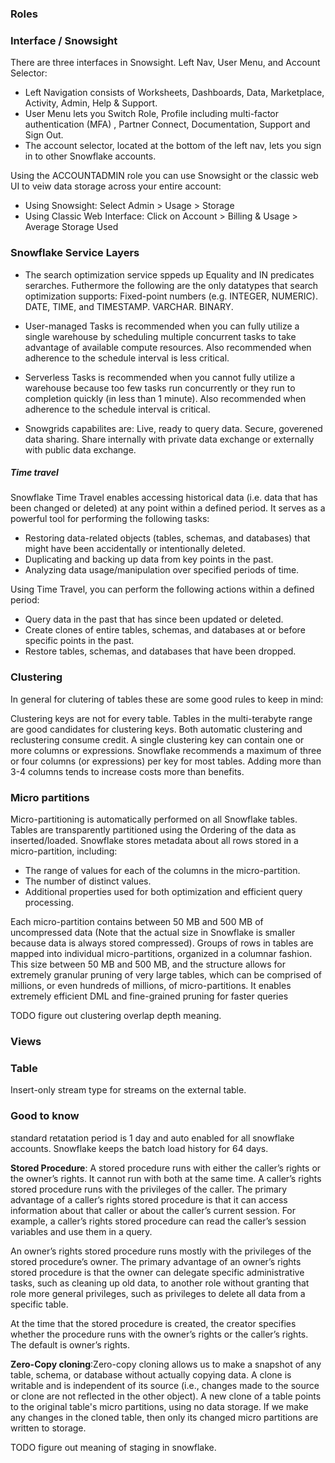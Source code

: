 ### Roles

### Interface / Snowsight

There are three interfaces in Snowsight. Left Nav, User Menu, and Account 
Selector:

- Left Navigation consists of Worksheets, Dashboards, Data, Marketplace,
Activity, Admin, Help & Support.
- User Menu lets you Switch Role, Profile including multi-factor authentication
(MFA) , Partner Connect, Documentation, Support and Sign Out.
- The account selector, located at the bottom of the left nav, lets you sign in
to other Snowflake accounts.

Using the ACCOUNTADMIN role you can use Snowsight or the classic web UI to veiw
data storage across your entire account:
- Using Snowsight: Select Admin > Usage > Storage
- Using Classic Web Interface: Click on Account > Billing & Usage > Average 
Storage Used

### Snowflake Service Layers

- The search optimization service sppeds up Equality and IN predicates
serarches. Futhermore the following are the only datatypes that search
optimization supports: Fixed-point numbers (e.g. INTEGER, NUMERIC). 
DATE, TIME, and TIMESTAMP. VARCHAR. BINARY.

- User-managed Tasks is recommended when you can fully utilize a single 
warehouse by scheduling multiple concurrent tasks to take advantage of 
available compute resources. Also recommended when adherence to the schedule
interval is less critical.

- Serverless Tasks is recommended when you cannot fully utilize a 
warehouse because too few tasks run concurrently or they run to 
completion quickly (in less than 1 minute). Also recommended when adherence to
the schedule interval is critical.

- Snowgrids capabilites are: Live, ready to query data. Secure, goverened data
  sharing. Share internally with private data exchange or externally with public
  data exchange.

##### Time travel

Snowflake Time Travel enables accessing historical data (i.e. data that has 
been changed or deleted) at any point within a defined period. It serves 
as a powerful tool for performing the following tasks: 

- Restoring data-related objects (tables, schemas, and databases) that might have been accidentally or intentionally deleted.
- Duplicating and backing up data from key points in the past.
- Analyzing data usage/manipulation over specified periods of time.

Using Time Travel, you can perform the following actions within a defined period:     

- Query data in the past that has since been updated or deleted.
- Create clones of entire tables, schemas, and databases at or before specific points in the past.     
- Restore tables, schemas, and databases that have been dropped.

### Clustering

In general for clutering of tables these are some good rules to keep in mind:

Clustering keys are not for every table. Tables in the multi-terabyte range 
are good candidates for clustering keys. Both automatic clustering and reclustering 
consume credit. A single clustering key can contain one or more columns or expressions.
Snowflake recommends a maximum of three or four columns (or expressions) per key for 
most tables. Adding more than 3-4 columns tends to increase costs more than benefits.

### Micro partitions
Micro-partitioning is automatically performed on all Snowflake tables. Tables are 
transparently partitioned using the Ordering of the data as inserted/loaded.
Snowflake stores metadata about all rows stored in a micro-partition, including:

- The range of values for each of the columns in the micro-partition.
- The number of distinct values. 
- Additional properties used for both optimization and efficient query processing.

Each micro-partition contains between 50 MB and 500 MB of uncompressed data
(Note that the actual size in Snowflake is smaller because data is always
stored compressed). Groups of rows in tables are mapped into individual
micro-partitions, organized in a columnar fashion. This size between 50 MB and
500 MB, and the structure allows for extremely granular pruning of very large
tables, which can be comprised of millions, or even hundreds of millions, of
micro-partitions. It enables extremely efficient DML and fine-grained pruning
for faster queries


TODO figure out clustering overlap depth meaning.

### Views

### Table
Insert-only stream type for streams on the external table.


### Good to know
standard retatation period is 1 day and auto enabled for all snowflake accounts.
Snowflake keeps the batch load history for 64 days.


__Stored Procedure__: A stored procedure runs with either the caller’s rights or 
the owner’s rights. It cannot run with both at the same time. A caller’s rights 
stored procedure runs with the privileges of the caller. The primary advantage 
of a caller’s rights stored procedure is that it can access information about 
that caller or about the caller’s current session. For example, a caller’s rights
stored procedure can read the caller’s session variables and use them in a query.

An owner’s rights stored procedure runs mostly with the privileges of the stored 
procedure’s owner. The primary advantage of an owner’s rights stored procedure is 
that the owner can delegate specific administrative tasks, such as cleaning up old 
data, to another role without granting that role more general privileges, such as 
privileges to delete all data from a specific table. 

At the time that the stored procedure is created, the creator specifies whether the
procedure runs with the owner’s rights or the caller’s rights. The default is 
owner’s rights.


__Zero-Copy cloning__:Zero-copy cloning allows us to make a snapshot of any table, 
schema, or database without actually copying data. A clone is writable and is 
independent of its source (i.e., changes made to the source or clone are not 
reflected in the other object). A new clone of a table points to the original 
table's micro partitions, using no data storage. If we make any changes in the 
cloned table, then only its changed micro partitions are written to storage.

TODO figure out meaning of staging in snowflake.
